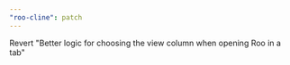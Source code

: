 ```yaml
---
"roo-cline": patch
---
```


Revert "Better logic for choosing the view column when opening Roo in a tab"
